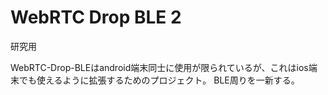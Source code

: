 # WebRTC Drop BLE 2

研究用

WebRTC-Drop-BLEはandroid端末同士に使用が限られているが、これはios端末でも使えるように拡張するためのプロジェクト。
BLE周りを一新する。
